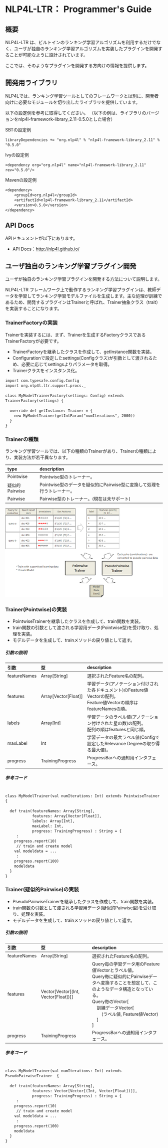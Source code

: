 # NLP4L-LTR： Programmer's Guide


## 概要

NLP4L-LTR は、ビルトインのランキング学習アルゴリズムを利用するだけでなく、ユーザが独自のランキング学習アルゴリズムを実装したプラグインを開発することが可能なように設計されています。

ここでは、そのようなプラグインを開発する方向けの情報を提供します。


## 開発用ライブラリ

NLP4Lでは、ランキング学習ツールとしてのフレームワークとは別に、開発者向けに必要なモジュールを切り出したライブラリを提供しています。

以下の設定例を参考に取得してください。
（以下の例は、ライブラリのバージョンをnlp4l-framework-library_2.11-0.5.0とした場合）

SBTの設定例
```
libraryDependencies += "org.nlp4l" % "nlp4l-framework-library_2.11" % "0.5.0"
```
Ivyの設定例
```
<dependency org="org.nlp4l" name="nlp4l-framework-library_2.11" rev="0.5.0"/>
```
Mavenの設定例
```
<dependency>
    <groupId>org.nlp4l</groupId>
    <artifactId>nlp4l-framework-library_2.11</artifactId>
    <version>0.5.0</version>
</dependency>
```


## API Docs

APIドキュメントが以下にあります。

* API Docs：http://nlp4l.github.io/



## ユーザ独自のランキング学習プラグイン開発

ユーザが独自のランキング学習プラグインを開発する方法について説明します。

NLP4L-LTR フレームワーク上で動作するランキング学習プラグインは、教師データを学習してランキング学習モデルファイルを生成します。主な処理が訓練であるため、開発するプラグインはTrainerと呼ばれ、Trainer抽象クラス（trait）を実装することになります。

### TrainerFactoryの実装

Trainerを実装するには、まず、Trainerを生成するFactoryクラスであるTrainerFactoryが必要です。

- TrainerFactoryを継承したクラスを作成して、getInstance関数を実装。
- Configurationで設定したsettings(Configクラス)が引数として渡されるため、必要に応じてsettingsよりパラメータを取得。
- Trainerクラスをインスタンス化。

```
import com.typesafe.config.Config
import org.nlp4l.ltr.support.procs._

class MyModelTrainerFactory(settings: Config) extends TrainerFactory(settings) {

  override def getInstance: Trainer = {
    new MyModelTrainer(getIntParam("numIterations", 2000))
  }
}
```

### Trainerの種類

ランキング学習ツールでは、以下の種類のTrainerがあり、Trainerの種類により、実装方法が若干異なります。

|type|description|
|:--|:--|
|Pointwise|Pointwise型のトレーナー。|
|疑似的Pairwise|Pointwise型のデータを疑似的にPairwise型に変換して処理を行うトレーナー。|
|Pairwise|Pairwise型のトレーナー。(現在は未サポート)|

![trainer](images/ltr_trainer.png)

### Trainer(Pointwise)の実装

- PointwiseTrainerを継承したクラスを作成して、train関数を実装。
- train関数の引数として渡される学習用データ(Pointwise型)を受け取り、処理を実装。
- モデルデータを生成して、trainメソッドの戻り値として返す。

##### 引数の説明
|引数|型|description|
|:--|:--|:--|
|featureNames|Array[String]|選択されたFeature名の配列。|
|features|Array[Vector[Float]]|学習データ(アノテーション付けされた各ドキュメント)のFeature値Vectorの配列。<br>Feature値Vectorの順序はfeatureNamesの順。|
|labels|Array[Int]|学習データのラベル値(アノテーション付けされた星の数)の配列。<br>配列の順はfeaturesと同じ順。|
|maxLabel|Int|学習データの最大ラベル値(Configで設定したRelevance Degreeの取り得る最大値)。|
|progress|TrainingProgress|ProgressBarへの通知用インタフェース。|


##### 参考コード
```

class MyModelTrainer(val numIterations: Int) extends PointwiseTrainer  {

  def train(featureNames: Array[String],
            features: Array[Vector[Float]],
            labels: Array[Int],
            maxLabel: Int,
            progress: TrainingProgress) : String = {
     :
    progress.report(10)
     // train and create model
    val modeldata = ...
     :
    progress.report(100)
    modeldata
  }
}
```

### Trainer(疑似的Pairwise)の実装

- PseudoPairwiseTrainerを継承したクラスを作成して、train関数を実装。
- train関数の引数として渡される学習用データ(疑似的Pairwise型)を受け取り、処理を実装。
- モデルデータを生成して、trainメソッドの戻り値として返す。

##### 引数の説明
|引数|型|description|
|:--|:--|:--|
|featureNames|Array[String]|選択されたFeature名の配列。|
|features|Vector[Vector[(Int, Vector[Float])]]|Query毎の学習データ用のFeature値Vectorとラベル値。<br>Query毎に疑似的にPairwiseデータへ変換することを想定して、このようなデータ構造となっている。<br>Query毎のVector[<br>&nbsp;&nbsp;&nbsp;&nbsp;訓練データVector[<br>&nbsp;&nbsp;&nbsp;&nbsp;&nbsp;&nbsp;&nbsp;&nbsp;(ラベル値, Feature値Vector)<br>&nbsp;&nbsp;&nbsp;&nbsp;]<br>]|
|progress|TrainingProgress|ProgressBarへの通知用インタフェース。|


##### 参考コード


```

class MyModelTrainer(val numIterations: Int) extends PseudoPairwiseTrainer  {

  def train(featureNames: Array[String],
            features: Vector[Vector[(Int, Vector[Float])]],
            progress: TrainingProgress) : String = {
     :
    progress.report(10)
     // train and create model
    val modeldata = ...
     :
    progress.report(100)
    modeldata
  }
}
```

